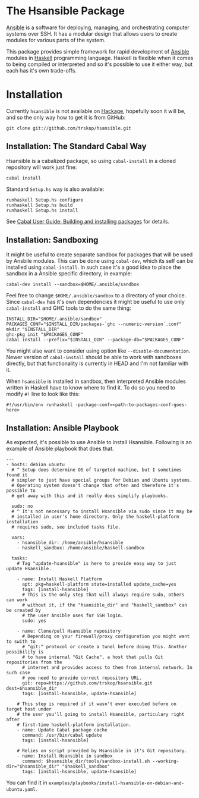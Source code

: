 The Hsansible Package
=====================

[Ansible](http://ansible.cc) is a software for deploying, managing, and
orchestrating computer systems over SSH. It has a modular design that allows
users to create modules for various parts of the system.

This package provides simple framework for rapid development of
[Ansible](http://ansible.cc) modules in [Haskell](http://haskell.org)
programming language. Haskell is flexible when it comes to being compiled or
interpreted and so it's possible to use it either way, but each has it's own
trade-offs.


Installation
============

Currently `hsansible` is not available on
[Hackage](http://hackage.haskell.org/), hopefully soon it will be, and so the
only way how to get it is from GitHub:

    git clone git://github.com/trskop/hsansible.git


Installation: The Standard Cabal Way
------------------------------------

Hsansible is a cabalized package, so using `cabal-install` in a cloned
repository will work just fine:

    cabal install

Standard `Setup.hs` way is also available:

    runhaskell Setup.hs configure
    runhaskell Setup.hs build
    runhaskell Setup.hs install

See [Cabal User Guide: Building and installing
packages](http://www.haskell.org/cabal/users-guide/installing-packages.html)
for details.


Installation: Sandboxing
------------------------

It might be useful to create separate sandbox for packages that will be used by
Ansbile modules. This can be done using `cabal-dev`, which its self can be
installed using `cabal-install`. In such case it's a good idea to place the
sandbox in a Ansible specific directory, in example:

    cabal-dev install --sandbox=$HOME/.ansible/sandbox

Feel free to change `$HOME/.ansible/sandbox` to a directory of your choice.
Since `cabal-dev` has it's own dependencies it might be useful to use only
`cabal-install` and GHC tools to do the same thing:

    INSTALL_DIR="$HOME/.ansible/sandbox"
    PACKAGES_CONF="$INSTALL_DIR/packages-`ghc --numeric-version`.conf"
    mkdir "$INSTALL_DIR"
    ghc-pkg init "$PACKAGES_CONF"
    cabal install --prefix="$INSTALL_DIR" --package-db="$PACKAGES_CONF"

You might also want to consider using option like `--disable-documentation`.
Newer version of `cabal-install` should be able to work with sandboxes
directly, but that functionality is currently in HEAD and I'm not familiar with
it.

When `hsansible` is installed in sandbox, then interpreted Ansible modules
written in Haskell have to know where to find it. To do so you need to modify
`#!` line to look like this:

    #!/usr/bin/env runhaskell -package-conf=<path-to-packages-conf-goes-here>


Installation: Ansible Playbook
------------------------------

As expected, it's possible to use Ansible to install Hsansible. Following is an
example of Ansible playbook that does that.

    ---
    - hosts: debian ubuntu
      # ^ Setup does determine OS of targeted machine, but I sometimes found it
      # simpler to just have special groups for Debian and Ubuntu systems.
      # Operating system doesn't change that often and therefore it's possible to
      # get away with this and it really does simplify playbooks.
    
      sudo: no
      # ^ It's not necessary to install Hsansible via sudo since it may be
      # installed in user's home directory. Only the haskell-platform installation
      # requires sudo, see included tasks file.
    
      vars:
        - hsansible_dir: /home/ansible/hsansible
        - haskell_sandbox: /home/ansible/haskell-sandbox
    
      tasks:
        # Tag "update-hsansible" is here to provide easy way to just update Hsansible.
    
        - name: Install Haskell Platform
          apt: pkg=haskell-platform state=installed update_cache=yes
          tags: [install-hsansible]
          # This is the only step that will always require sudo, others can work
          # without it, if the "hsansible_dir" and "haskell_sandbox" can be created by
          # the user Ansible uses for SSH login.
          sudo: yes
    
        - name: Clone/pull Hsansible repository
          # Depending on your firewall/proxy configuration you might want to swith to
          # "git:" protocol or create a tunel before doing this. Another possibility is
          # to have internal "Git Cache", a host that pulls Git repositories from the
          # internet and provides access to them from internal network. In such case
          # you need to provide correct repository URL.
          git: repo=https://github.com/trskop/hsansible.git dest=$hsansible_dir
          tags: [install-hsansible, update-hsansible]
    
        # This step is required if it wasn't ever executed before on target host under
        # the user you'll going to install Hsansible, particulary right after
        # first-time haskell-platform installation.
        - name: Update Cabal package cache
          command: /usr/bin/cabal update
          tags: [install-hsansible]
    
        # Relies on script provided by Hsansible in it's Git repository.
        - name: Install Hsansible in sandbox
          command: $hsansible_dir/tools/sandbox-install.sh --working-dir="$hsansible_dir" "$haskell_sandbox"
          tags: [install-hsansible, update-hsansible]

You can find it in `examples/playbooks/install-hsansible-on-debian-and-ubuntu.yaml`.
